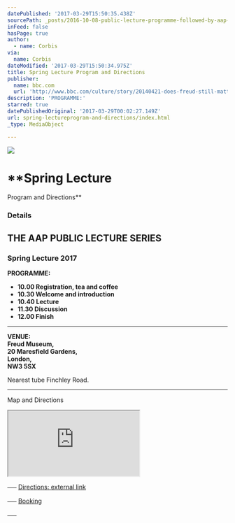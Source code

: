 ```yaml
---
datePublished: '2017-03-29T15:50:35.438Z'
sourcePath: _posts/2016-10-08-public-lecture-programme-followed-by-aap-agm-at-200-pm.md
inFeed: false
hasPage: true
author:
  - name: Corbis
via:
  name: Corbis
dateModified: '2017-03-29T15:50:34.975Z'
title: Spring Lecture Program and Directions
publisher:
  name: bbc.com
  url: 'http://www.bbc.com/culture/story/20140421-does-freud-still-matter'
description: 'PROGRAMME:'
starred: true
datePublishedOriginal: '2017-03-29T00:02:27.149Z'
url: spring-lectureprogram-and-directions/index.html
_type: MediaObject

---
```

![](https://the-grid-user-content.s3-us-west-2.amazonaws.com/3d7ff102-af96-4414-9d3b-96abe9d7493f.jpg)

# **Spring Lecture   
Program and Directions**

### **Details**

## **THE AAP PUBLIC LECTURE SERIES**

### **Spring Lecture 2017**

**PROGRAMME:**

* **10.00 Registration, tea and coffee**
* **10.30 Welcome and introduction**
* **10.40 Lecture**
* **11.30 Discussion**
* **12.00 Finish**

---

**VENUE:  
Freud Museum,  
20 Maresfield Gardens,  
London,  
NW3 5SX**

Nearest tube Finchley Road.

---

Map and Directions

<iframe src="https://the-grid.github.io/ed-location/?latitude=51.5488359293228&amp;longitude=-0.17744263545338&amp;zoom=16&amp;address=NW3%205SX%2C%20Greater%20London%2C%20England%2C%20United%20Kingdom" style=""></iframe>

⎯⎯⎯
[Directions: external link][0]

⎯⎯⎯
[Booking][1]

⎯⎯⎯

[0]: http://www.freud.org.uk/visit/
[1]: http://aapmembers.org/booking/